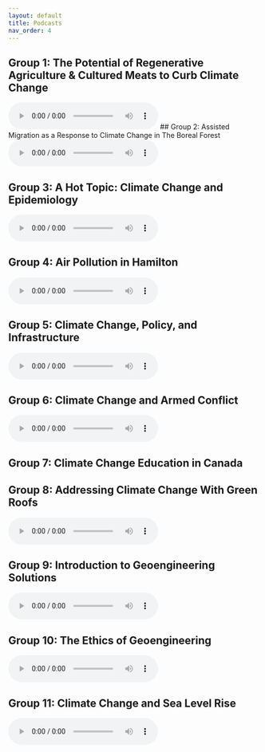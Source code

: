 ```yaml
---
layout: default
title: Podcasts
nav_order: 4
---
```


## Group 1: The Potential of Regenerative Agriculture & Cultured Meats to Curb Climate Change
<audio controls>
  <source src="https://github.com/iSci-3A12/ClimateChange-2021Winter/raw/main/assets/audio/group1-regenerative-farming-&-lab-cultured-meat.mp3" type="audio/mpeg">
</audio>
## Group 2: Assisted Migration as a Response to Climate Change in The Boreal Forest

<audio controls>
  <source src="https://github.com/iSci-3A12/ClimateChange-2021Winter/raw/main/assets/audio/group2-assisted-migration-and-the-boreal-forest.mp3" type="audio/mpeg">
</audio>

## Group 3: A Hot Topic: Climate Change and Epidemiology
<audio controls>
  <source src="https://github.com/iSci-3A12/ClimateChange-2021Winter/raw/main/assets/audio/group3-climate-change-and-epidemiology.mp3" type="audio/mpeg">
</audio>


## Group 4: Air Pollution in Hamilton
<audio controls>
  <source src="https://github.com/iSci-3A12/ClimateChange-2021Winter/raw/main/assets/audio/group4-air-pollution-in-hamilton.mp3" type="audio/mpeg">
</audio>


## Group 5: Climate Change, Policy, and Infrastructure
<audio controls>
  <source src="https://github.com/iSci-3A12/ClimateChange-2021Winter/raw/main/assets/audio/group5-climate-change,-policy,-and-infrastructure.mp3" type="audio/mpeg">
</audio>


## Group 6: Climate Change and Armed Conflict
<audio controls>
  <source src="https://github.com/iSci-3A12/ClimateChange-2021Winter/raw/main/assets/audio/group6-climate-change-and-armed-conflict.mp3" type="audio/mpeg">
</audio>


## Group 7: Climate Change Education in Canada


## Group 8: Addressing Climate Change With Green Roofs 
<audio controls>
  <source src="https://github.com/iSci-3A12/ClimateChange-2021Winter/raw/main/assets/audio/group8-addressing-climate-change-with-green-roofs" type="audio/mpeg">
</audio>


## Group 9: Introduction to Geoengineering Solutions
<audio controls>
  <source src="https://github.com/iSci-3A12/ClimateChange-2021Winter/raw/main/assets/audio/group9-introduction-to-geoengineering-solutions.mp3" type="audio/mpeg">
</audio>


## Group 10: The Ethics of Geoengineering
<audio controls>
  <source src="https://github.com/iSci-3A12/ClimateChange-2021Winter/raw/main/assets/audio/group10-the-ethics-of-geoengineering.mp3" type="audio/mpeg">
</audio>


## Group 11: Climate Change and Sea Level Rise
<audio controls>
  <source src="https://github.com/iSci-3A12/ClimateChange-2021Winter/raw/main/assets/audio/group11-climate-change-and-sea-level-rise.mp3" type="audio/mpeg">
</audio>

